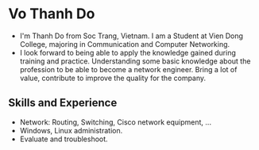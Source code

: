 # Vo Thanh Do
- I'm Thanh Do from Soc Trang, Vietnam. I am a Student at Vien Dong College, majoring in Communication and Computer Networking. 
- I look forward to being able to apply the knowledge gained during training and practice. Understanding some basic knowledge about the profession to be able to become a network engineer. Bring a lot of value, contribute to improve the quality for the company.
## Skills and Experience
*  Network: Routing, Switching, Cisco network equipment, ...
*  Windows, Linux administration.
*  Evaluate and troubleshoot.

